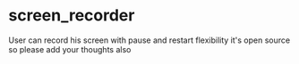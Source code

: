 # screen_recorder
User can record his screen with pause and restart flexibility
it's open source so please add your thoughts also
